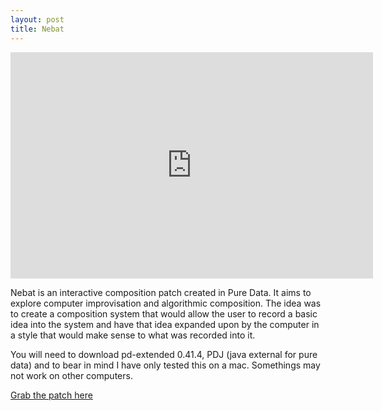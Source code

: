 ```yaml
---
layout: post
title: Nebat
---
```


<iframe src="http://player.vimeo.com/video/11427204"
        width="580" height="362" frameborder="0"> </iframe>

Nebat is an interactive composition patch created in Pure Data. It aims to
explore computer improvisation and algorithmic composition. The idea was to
create a composition system that would allow the user to record a basic idea
into the system and have that idea expanded upon by the computer in a style
that would make sense to what was recorded into it.

You will need to download pd-extended 0.41.4, PDJ (java external for pure data)
and to bear in mind I have only tested this on a mac. Somethings may not work
on other computers.

[Grab the patch here](https://github.com/davebrent/dbp/)
